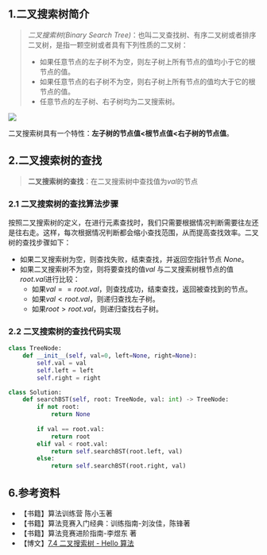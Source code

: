 
## 1.二叉搜索树简介

>*二叉搜索树(Binary Search Tree)*：也叫二叉查找树、有序二叉树或者排序二叉树，是指一颗空树或者具有下列性质的二叉树：
>- 如果任意节点的左子树不为空，则左子树上所有节点的值均小于它的根节点的值。
>- 如果任意节点的右子树不为空，则右子树上所有节点的值均大于它的根节点的值。
>- 任意节点的左子树、右子树均为二叉搜索树。

![](../images/二叉搜索树.png)

二叉搜索树具有一个特性：**左子树的节点值<根节点值<右子树的节点值**。

## 2.二叉搜索树的查找

> **二叉搜索树的查找**：在二叉搜索树中查找值为$val$的节点

### 2.1 二叉搜索树的查找算法步骤
按照二叉搜索树的定义，在进行元素查找时，我们只需要根据情况判断需要往左还是往右走。这样，每次根据情况判断都会缩小查找范围，从而提高查找效率。二叉树的查找步骤如下：

- 如果二叉搜索树为空，则查找失败，结束查找，并返回空指针节点 $None$。
- 如果二叉搜索树不为空，则将要查找的值$val$ 
 与二叉搜索树根节点的值 $root.val$进行比较：
    - 如果$val == root.val$，则查找成功，结束查找，返回被查找到的节点。
    - 如果$val < root.val$，则递归查找左子树。
    - 如果$root > root.val$，则递归查找右子树。

### 2.2 二叉搜索树的查找代码实现

```python
class TreeNode:
    def __init__(self, val=0, left=None, right=None):
        self.val = val
        self.left = left
        self.right = right

class Solution:
    def searchBST(self, root: TreeNode, val: int) -> TreeNode:
        if not root:
            return None
        
        if val == root.val:
            return root
        elif val < root.val:
            return self.searchBST(root.left, val)
        else:
            return self.searchBST(root.right, val)

```
## 6.参考资料
- 【书籍】算法训练营 陈小玉著
- 【书籍】算法竞赛入门经典：训练指南-刘汝佳，陈锋著
- 【书籍】算法竞赛进阶指南-李煜东 著
- 【博文】[7.4 二叉搜索树 - Hello 算法](https://www.hello-algo.com/chapter_tree/binary_search_tree/)

